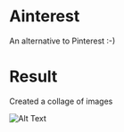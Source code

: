 # Ainterest
An alternative to Pinterest :-)

# Result
Created a collage of images

![Alt Text](https://user-images.githubusercontent.com/44159087/53071877-80006c80-3509-11e9-9bc6-474a7fa54364.png)
